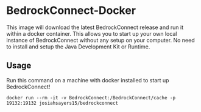 # BedrockConnect-Docker

This image will download the latest BedrockConnect release and run it within a docker container. This allows you to start up your own local instance of BedrockConnect without any setup on your computer. No need to install and setup the Java Development Kit or Runtime.

## Usage

Run this command on a machine with docker installed to start up BedrockConnect!

```shell
docker run --rm -it -v BedrockConnect:/BedrockConnect/cache -p 19132:19132 josiahsayers15/bedrockconnect
```

